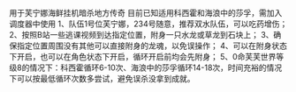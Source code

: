 用于芙宁娜海鲜挂机暗杀地方传奇
目前已知适用科西霍和海浪中的莎孚，需加入调度器中使用
1、队伍1号位芙宁娜，234号随意，推荐双水队伍，可以吃药增伤；
2、按照B站一些逃课视频到达指定位置，附身一只水龙或草龙到石块上；
3、确保指定位置周围没有其他可以直接附身的龙魂，以免误操作；
4、可以在附身状态下开启，也可以在角色状态下开启，循环开启前均会先附身；
5、0命芙芙世界等级8的情况下：科西霍循环6-10次、海浪中的莎孚循环14-18次，时间充裕的情况下可以按最低循环次数多尝试，避免误杀没拿到成就。